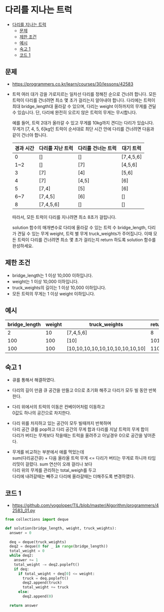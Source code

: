# 다리를 지나는 트럭

<!-- TOC -->

- [다리를 지나는 트럭](#%EB%8B%A4%EB%A6%AC%EB%A5%BC-%EC%A7%80%EB%82%98%EB%8A%94-%ED%8A%B8%EB%9F%AD)
  - [문제](#%EB%AC%B8%EC%A0%9C)
  - [제한 조건](#%EC%A0%9C%ED%95%9C-%EC%A1%B0%EA%B1%B4)
  - [예시](#%EC%98%88%EC%8B%9C)
  - [숙고 1](#%EC%88%99%EA%B3%A0-1)
  - [코드 1](#%EC%BD%94%EB%93%9C-1)

<!-- /TOC -->

## 문제
- https://programmers.co.kr/learn/courses/30/lessons/42583
- 트럭 여러 대가 강을 가로지르는 일차선 다리를 정해진 순으로 건너려 합니다. 모든 트럭이 다리를 건너려면 최소 몇 초가 걸리는지 알아내야 합니다. 다리에는 트럭이 최대 bridge_length대 올라갈 수 있으며, 다리는 weight 이하까지의 무게를 견딜 수 있습니다. 단, 다리에 완전히 오르지 않은 트럭의 무게는 무시합니다.

  예를 들어, 트럭 2대가 올라갈 수 있고 무게를 10kg까지 견디는 다리가 있습니다. 무게가 [7, 4, 5, 6]kg인 트럭이 순서대로 최단 시간 안에 다리를 건너려면 다음과 같이 건너야 합니다.

  <table class="table">
  <thead><tr>
  <th>경과 시간</th>
  <th>다리를 지난 트럭</th>
  <th>다리를 건너는 트럭</th>
  <th>대기 트럭</th>
  </tr>
  </thead>
          <tbody><tr>
  <td>0</td>
  <td>[]</td>
  <td>[]</td>
  <td>[7,4,5,6]</td>
  </tr>
  <tr>
  <td>1~2</td>
  <td>[]</td>
  <td>[7]</td>
  <td>[4,5,6]</td>
  </tr>
  <tr>
  <td>3</td>
  <td>[7]</td>
  <td>[4]</td>
  <td>[5,6]</td>
  </tr>
  <tr>
  <td>4</td>
  <td>[7]</td>
  <td>[4,5]</td>
  <td>[6]</td>
  </tr>
  <tr>
  <td>5</td>
  <td>[7,4]</td>
  <td>[5]</td>
  <td>[6]</td>
  </tr>
  <tr>
  <td>6~7</td>
  <td>[7,4,5]</td>
  <td>[6]</td>
  <td>[]</td>
  </tr>
  <tr>
  <td>8</td>
  <td>[7,4,5,6]</td>
  <td>[]</td>
  <td>[]</td>
  </tr>
  </tbody>
  </table>

  따라서, 모든 트럭이 다리를 지나려면 최소 8초가 걸립니다.

  solution 함수의 매개변수로 다리에 올라갈 수 있는 트럭 수 bridge_length, 다리가 견딜 수 있는 무게 weight, 트럭 별 무게 truck_weights가 주어집니다. 이때 모든 트럭이 다리를 건너려면 최소 몇 초가 걸리는지 return 하도록 solution 함수를 완성하세요.

## 제한 조건
- bridge_length는 1 이상 10,000 이하입니다.
- weight는 1 이상 10,000 이하입니다.
- truck_weights의 길이는 1 이상 10,000 이하입니다.
- 모든 트럭의 무게는 1 이상 weight 이하입니다.

## 예시
  <table class="table">
  <thead><tr>
  <th>bridge_length</th>
  <th>weight</th>
  <th>truck_weights</th>
  <th>return</th>
  </tr>
  </thead>
  <tbody><tr>
  <td>2</td>
  <td>10</td>
  <td>[7,4,5,6]</td>
  <td>8</td>
  </tr>
  <tr>
  <td>100</td>
  <td>100</td>
  <td>[10]</td>
  <td>101</td>
  </tr>
  <tr>
  <td>100</td>
  <td>100</td>
  <td>[10,10,10,10,10,10,10,10,10,10]</td>
  <td>110</td>
  </tr>
  </tbody>
  </table>

## 숙고 1
- 큐를 통해서 해결하였다.
- 다리의 길이 만큼 큐 공간을 만들고 0으로 초기화 해주고 다리가 모두 빌 동안 반복한다.  
- 다리 위에서의 트럭의 이동은 컨베이어처럼 이동하고  
  0값도 하나의 공간으로 차지한다.
- 다리 위를 차지하고 있는 공간이 모두 빌때까지 반복하며  
  다리 공간 큐를 pop하고 다리 공간의 무게 합과 다리를 지날 트럭의 무게 합이  
  다리가 버티는 무게보다 작을때는 트럭을 올려주고 아닐경우 0으로 공간을 넣어준다.

- 무게를 비교하는 부분에서 애를 먹었는데  
  sum(다리공간큐) + 다음 올라올 트럭 무게 <= 다리가 버티는 무게로 하니까 타임 리밋이 걸렸다.
  sum 연산이 오래 걸리나 보다  
  다리 위의 무게를 관리하는 total_weigh를 두고  
  다리에 내려갈때는 빼주고 다리에 올라갈때는 더해주도록 변경하였다.

## 코드 1
- https://github.com/yogoloper/TIL/blob/master/Algorithm/programmers/42583_01.py
``` python
from collections import deque

def solution(bridge_length, weight, truck_weights):
  answer = 0
  
  deq = deque(truck_weights)
  deq2 = deque(0 for _ in range(bridge_length))
  total_weight = 0
  while deq2:
    answer += 1
    total_weight -= deq2.popleft()
    if deq:
      if total_weight + deq[0] <= weight:
        truck = deq.popleft()
        deq2.append(truck)
        total_weight += truck
      else:
        deq2.append(0)
      
  return answer
```
